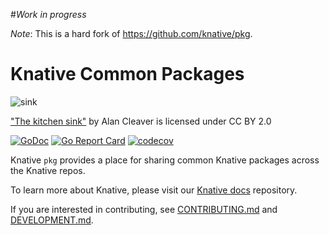 #*Work in progress*

_*Note*_: This is a hard fork of https://github.com/knative/pkg.

# Knative Common Packages

![sink](https://live.staticflickr.com/2524/3727870484_d57ce2b914.jpg)

["The kitchen sink"](https://www.flickr.com/photos/11121568@N06/3727870484) by
Alan Cleaver is licensed under CC BY 2.0

[![GoDoc](https://godoc.org/github.com/knative/pkg?status.svg)](https://godoc.org/github.com/knative/pkg)
[![Go Report Card](https://goreportcard.com/badge/knative/pkg)](https://goreportcard.com/report/knative/pkg)
[![codecov](https://codecov.io/gh/knative/pkg/branch/main/graph/badge.svg)](https://codecov.io/gh/knative/pkg)

Knative `pkg` provides a place for sharing common Knative packages across the
Knative repos.

To learn more about Knative, please visit our
[Knative docs](https://github.com/knative/docs) repository.

If you are interested in contributing, see [CONTRIBUTING.md](./CONTRIBUTING.md)
and [DEVELOPMENT.md](./DEVELOPMENT.md).
